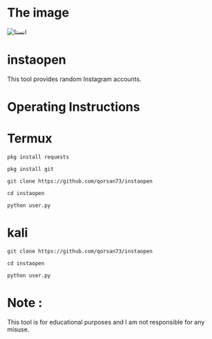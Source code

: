 # The image
![انستا](https://github.com/user-attachments/assets/48fb9ba9-d141-4b6c-b7fb-779af3dd20fd)
# instaopen
This tool provides random Instagram accounts.
 # Operating Instructions
 # Termux
````
pkg install requests
````
````
pkg install git
````
````
git clone https://github.com/qorsan73/instaopen
````
````
cd instaopen
````
````
python user.py
````
# kali
````
git clone https://github.com/qorsan73/instaopen
````
````
cd instaopen
````
````
python user.py
````

# Note :

This tool is for educational purposes and I am not responsible for any misuse.
